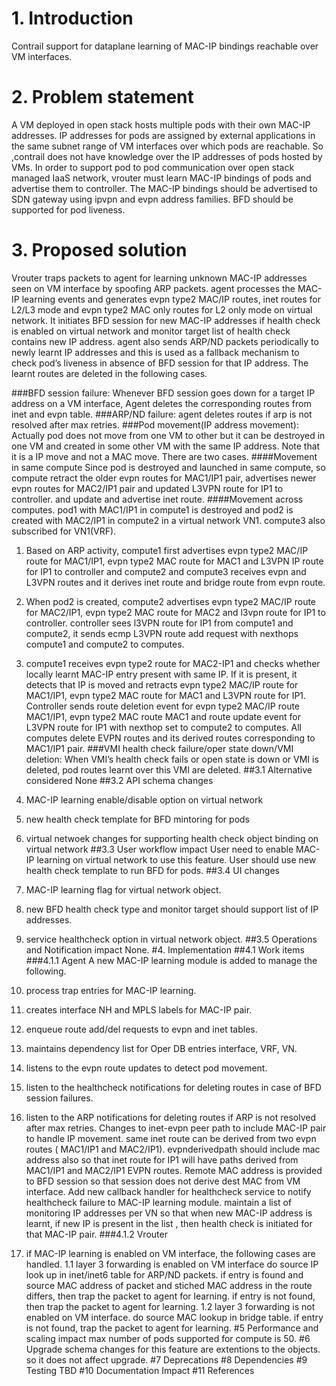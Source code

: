 # 1. Introduction
Contrail support for dataplane learning of MAC-IP bindings reachable over
VM interfaces.
# 2. Problem statement
A VM deployed in open stack hosts multiple pods with their own MAC-IP addresses.
IP addresses for pods are assigned by external applications in the same subnet
range of VM interfaces over which pods are reachable. So ,contrail  does not
have knowledge over the IP addresses of pods hosted by VMs. In order to support
pod to pod communication over open stack managed IaaS network, vrouter  must
learn MAC-IP bindings of pods and advertise them to controller.
The MAC-IP bindings should be advertised to SDN gateway using ipvpn and evpn
address families.
BFD should be supported for pod liveness.
# 3. Proposed solution
Vrouter traps packets to agent for learning unknown MAC-IP addresses
seen on VM interface by spoofing ARP packets. agent processes the MAC-IP
learning events and generates evpn type2 MAC/IP routes, inet routes for
L2/L3 mode and evpn type2 MAC  only routes for L2 only mode on virtual network.
It initiates BFD session for new MAC-IP addresses if health check is enabled on
virtual network and monitor target list of health check contains new IP address.
agent also sends ARP/ND packets periodically to newly learnt IP addresses and
this is used as a fallback mechanism to check pod’s liveness in absence of
BFD session for that IP address.
The learnt routes are deleted in the following cases.

###BFD session failure:
Whenever BFD session goes down for a target IP address on a VM interface,
Agent deletes the corresponding routes from inet and evpn table.
###ARP/ND failure:
agent deletes routes if arp is not resolved after max retries.
###Pod movement(IP address movement):
Actually pod does not move from one VM to other but it can be destroyed in one
VM and created in some other VM with the same IP address. Note that it is a
IP move and not a MAC move. There are two  cases.
####Movement in same compute
Since pod is destroyed and launched in same compute, so compute retract the
older evpn routes for  MAC1/IP1 pair, advertises newer evpn routes for
MAC2/IP1 pair and updated L3VPN route for IP1 to controller.
and update and advertise inet route.
####Movement across computes.
pod1 with MAC1/IP1 in compute1 is destroyed and pod2 is created with
MAC2/IP1 in compute2 in a virtual network VN1. compute3 also subscribed for
VN1(VRF).
1. Based on ARP activity, compute1 first advertises evpn type2 MAC/IP route for
MAC1/IP1, evpn type2 MAC route for MAC1 and L3VPN IP route for IP1 to controller
and compute2 and compute3 receives evpn and L3VPN routes and it derives inet route
and bridge route from evpn route.
2. When pod2 is created, compute2 advertises evpn type2 MAC/IP route for MAC2/IP1,
evpn type2 MAC route for MAC2 and l3vpn route for IP1 to controller.
controller sees l3VPN route for IP1 from compute1 and compute2, it sends ecmp
L3VPN route add request with nexthops compute1 and compute2  to computes.
3. compute1 receives evpn type2 route for MAC2-IP1 and checks whether locally
learnt MAC-IP entry present with same IP. If it is present, it detects that IP
is moved and retracts evpn type2 MAC/IP route for  MAC1/IP1, evpn type2
MAC route for MAC1 and L3VPN route for IP1. Controller sends route deletion
event for evpn type2 MAC/IP route MAC1/IP1, evpn type2 MAC route MAC1 and
route update event for L3VPN route for IP1 with nexthop set to compute2 to
computes. All computes delete EVPN routes and its derived routes corresponding
to MAC1/IP1 pair.
###VMI health check failure/oper state down/VMI deletion:
When VMI’s health check fails or open state is down or VMI is deleted,
pod routes learnt over this VMI are deleted.
##3.1 Alternative considered
None
##3.2 API schema changes

1. MAC-IP learning enable/disable option on virtual network
2. new health check template for BFD mintoring for pods
3. virtual netwoek changes for supporting health check object binding on
   virtual network
##3.3 User workflow impact
User need to enable MAC-IP learning on virtual network to use this feature.
User should use new health check template to run BFD for pods.
##3.4 UI changes
1. MAC-IP learning flag for virtual network object.
2. new BFD health check type and monitor target should support list of
    IP addresses.
3. service healthcheck option in virtual network object.
##3.5 Operations and Notification impact
None.
#4. Implementation
##4.1 Work items
###4.1.1 Agent
A new MAC-IP learning module is added to manage the following.
1. process trap entries for MAC-IP learning.
2. creates interface NH and MPLS labels for MAC-IP pair.
2. enqueue route add/del requests to evpn and inet tables.
3. maintains dependency list for Oper DB entries interface, VRF, VN.
4. listens to the evpn route updates to detect pod movement.
5. listen to the healthcheck notifications for deleting routes in case
   of BFD session failures.
6. listen to the ARP notifications for deleting routes if ARP is not resolved
    after max retries.
Changes to inet-evpn peer path to include MAC-IP pair to handle IP movement.
same inet route can be derived from two evpn routes ( MAC1/IP1 and MAC2/IP1).
evpnderivedpath should include mac address also so that inet route for IP1
will have paths derived from MAC1/IP1 and MAC2/IP1 EVPN routes.
Remote MAC address is provided to BFD session so that session does not derive
dest MAC from VM interface.
Add new callback handler for healthcheck service to notify healthcheck failure
to MAC-IP learning module.
maintain a list of monitoring IP addresses per VN so that when new MAC-IP
address is learnt, if new IP is present in the list , then health check is
initiated for that MAC-IP pair.
###4.1.2 Vrouter
1. if MAC-IP learning is enabled on VM interface, the following cases are
handled.
1.1 layer 3 forwarding is enabled on VM interface
do source IP look up in inet/inet6 table for ARP/ND packets.
if entry is found and source MAC address of packet and stiched MAC address
in the route differs, then trap the packet to agent for learning.
if entry is not found, then trap the packet to agent for learning.
1.2 layer 3 forwarding is not enabled on VM interface.
do source MAC lookup in bridge table.
if entry is not found, trap the packet to agent for learning.
#5 Performance and scaling impact
max number of pods supported for compute is 50.
#6 Upgrade
schema changes for this feature are extentions to the objects. so it does
not affect upgrade.
#7 Deprecations
#8 Dependencies
#9 Testing
TBD
#10 Documentation Impact
#11 References

   

